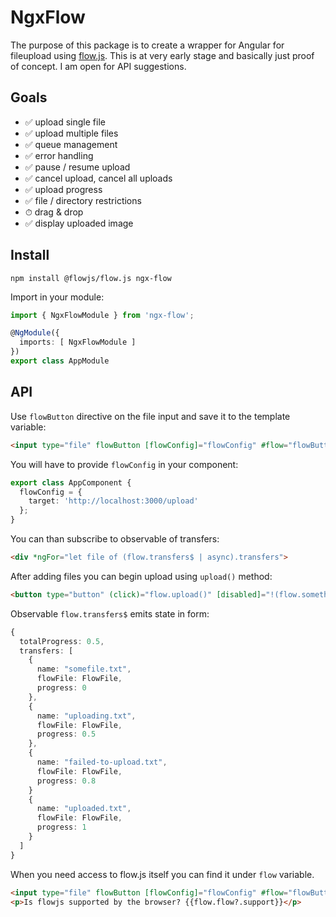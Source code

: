 # NgxFlow

The purpose of this package is to create a wrapper for Angular for fileupload using [flow.js](https://github.com/flowjs/flow.js). This is at very early stage and basically just proof of concept. I am open for API suggestions.

## Goals

- ✅ upload single file
- ✅ upload multiple files
- ✅ queue management
- ✅ error handling
- ✅ pause / resume upload
- ✅ cancel upload, cancel all uploads
- ✅ upload progress
- ✅ file / directory restrictions
- ⏱ drag & drop
- ✅ display uploaded image

## Install

`npm install @flowjs/flow.js ngx-flow`

Import in your module:

```typescript
import { NgxFlowModule } from 'ngx-flow';

@NgModule({
  imports: [ NgxFlowModule ]
})
export class AppModule
```

## API

Use `flowButton` directive on the file input and save it to the template variable:

```html
<input type="file" flowButton [flowConfig]="flowConfig" #flow="flowButton">
```

You will have to provide `flowConfig` in your component:

```typescript
export class AppComponent {
  flowConfig = {
    target: 'http://localhost:3000/upload'
  };
}
```

You can than subscribe to observable of transfers:

```html
<div *ngFor="let file of (flow.transfers$ | async).transfers">
```

After adding files you can begin upload using `upload()` method:

```html
<button type="button" (click)="flow.upload()" [disabled]="!(flow.somethingToUpload$ | async)">Start upload</button>
```

Observable `flow.transfers$` emits state in form:

```typescript
{
  totalProgress: 0.5,
  transfers: [
    {
      name: "somefile.txt",
      flowFile: FlowFile,
      progress: 0
    },
    {
      name: "uploading.txt",
      flowFile: FlowFile,
      progress: 0.5
    },
    {
      name: "failed-to-upload.txt",
      flowFile: FlowFile,
      progress: 0.8
    }
    {
      name: "uploaded.txt",
      flowFile: FlowFile,
      progress: 1
    }
  ]
}
```

When you need access to flow.js itself you can find it under `flow` variable.

```html
<input type="file" flowButton [flowConfig]="flowConfig" #flow="flowButton">
<p>Is flowjs supported by the browser? {{flow.flow?.support}}</p>
```
